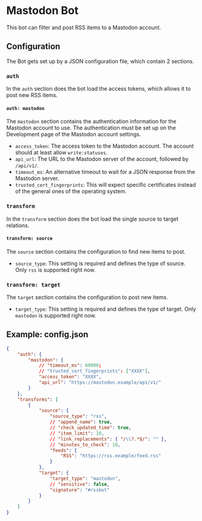 Mastodon Bot
============

This bot can filter and post RSS items to a Mastodon account.



Configuration
-------------

The Bot gets set up by a JSON configuration file, which contain 2 sections.



### `auth`

In the `auth` section does the bot load the access tokens, which allows
it to post new RSS items.



#### `auth: mastodon`

The `mastodon` section contains the authentication information for the Mastodon
account to use. The authentication must be set up on the Development page of the
Mastodon account settings.

* `access_token`: The access token to the Mastodon account. The account should at
  least allow `write:statuses`.
* `api_url`: The URL to the Mastodon server of the account, followed by
  `/api/v1/`.
* `timeout_ms`: An alternative timeout to wait for a JSON response from the
  Mastodon server.
* `trusted_cert_fingerprints`: This will expect specific certificates instead of
  the general ones of the operating system.



### `transform`

In the `transform` section does the bot load the single source to target
relations.



#### `transform: source`

The `source` section contains the configuration to find new items to post.

* `source_type`: This setting is required and defines the type of source. Only
  `rss` is supported right now.



### `transform: target`


The `target` section contains the configuration to post new items.

* `target_type`: This setting is required and defines the type of target. Only
  `mastodon` is supported right now.



Example: config.json
--------------------

```json
{
    "auth": {
        "mastodon": {
            // "timeout_ms": 60000;
            // "trusted_cert_fingerprints": ["XXXX"],
            "access_token": "XXXX",
            "api_url": "https://mastodon.example/api/v1/"
        }
    },
    "transforms": [
        {
            "source": {
                "source_type": "rss",
                // "append_name": true,
                // "check_updated_time": true,
                // "item_limit": 10,
                // "link_replacements": { "/\\?.*$/": "" },
                // "minutes_to_check": 10,
                "feeds": {
                    "RSS": "https://rss.example/feed.rss"
                }
            },
            "target": {
                "target_type": "mastodon",
                // "sensitive": false,
                "signature": "#rssbot"
            }
        }
    ]
}
```
